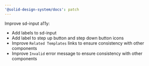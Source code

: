 ```yaml
---
'@solid-design-system/docs': patch
---
```


Improve sd-input a11y:
- Add labels to sd-input
- Add label to step up button and step down button icons
- Improve `Related Templates` links to ensure consistency with other components
- Improve `Invalid` error message to ensure consistency with other components
